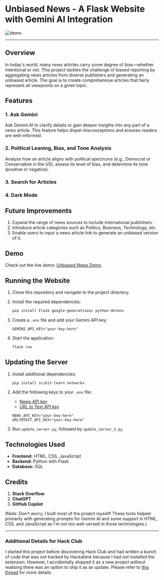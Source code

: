# Unbiased News - A Flask Website with Gemini AI Integration

![demo](https://cloud-jvsjp5lq4-hack-club-bot.vercel.app/0image.png)

---

## Overview

In today's world, many news articles carry some degree of bias—whether intentional or not. This project tackles the challenge of biased reporting by aggregating news articles from diverse publishers and generating an unbiased article. The goal is to create comprehensive articles that fairly represent all viewpoints on a given topic.

## Features

### 1. **Ask Gemini**
Ask Gemini AI to clarify details or gain deeper insights into any part of a news article. This feature helps dispel misconceptions and ensures readers are well-informed.

### 2. **Political Leaning, Bias, and Tone Analysis**
Analyse how an article aligns with political spectrums (e.g., Democrat or Conservative in the US), assess its level of bias, and determine its tone (positive or negative).

### 3. **Search for Articles**

### 4. **Dark Mode**

## Future Improvements

1. Expand the range of news sources to include international publishers.
2. Introduce article categories such as Politics, Business, Technology, etc.
3. Enable users to input a news article link to generate an unbiased version of it.

## Demo

Check out the live demo: [Unbiased News Demo](https://news.mengshin.me)

## Running the Website

1. Clone this repository and navigate to the project directory.
2. Install the required dependencies:

   ```bash
   pip install Flask google-generativeai python-dotenv
   ```

3. Create a `.env` file and add your Gemini API key:

   ```plaintext
   GEMINI_API_KEY="your-key-here"
   ```

4. Start the application:

   ```bash
   flask run
   ```

## Updating the Server

1. Install additional dependencies:

   ```bash
   pip install scikit-learn networkx
   ```

2. Add the following keys to your `.env` file:

   - [News API key](https://newsapi.org/)
   - [URL to Text API key](https://urltotext.com/)

   ```plaintext
   NEWS_API_KEY="your-key-here"
   URLTOTEXT_API_KEY="your-key-here"
   ```

3. Run `update_server.py`, followed by `update_server_2.py`.

## Technologies Used

- **Frontend:** HTML, CSS, JavaScript
- **Backend:** Python with Flask
- **Database:** SQL

## Credits

1. **Stack Overflow**
2. **ChatGPT**
3. **GitHub Copilot**

(Note: Don't worry, I built most of the project myself! These tools helped primarily with generating prompts for Gemini AI and some support in HTML, CSS, and JavaScript as I'm not too well-versed in those technologies.)

---

### Additional Details for Hack Club

I started this project before discovering Hack Club and had written a bunch of code that was not tracked by Hackatime because I had not installed the extension. However, I accidentally shipped it as a new project without realising there was an option to ship it as an update. Please refer to [this thread](https://hackclub.slack.com/archives/C07PZNMBPBN/p1736486246274139) for more details.
